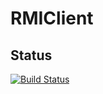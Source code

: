 # RMIClient

## Status
[![Build Status](https://travis-ci.com/Guergeiro/RMIClient.svg?branch=master)](https://travis-ci.com/Guergeiro/RMIClient)

